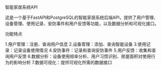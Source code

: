 智能家居系统API

这是一个基于FastAPI和PostgreSQL的智能家居系统后端API，提供了用户管理、设备管理、使用记录、安防事件和用户反馈等功能，以及数据分析和可视化接口。

功能特点

1.用户管理：注册、查询用户信息
2.设备管理：添加、查询智能设备
3.使用记录：记录设备使用情况
4.安防事件：记录和查询安防事件
5.用户反馈：收集和查询用户反馈
6.数据分析：设备使用频率分析、用户习惯识别、房屋面积对使用行为的影响分析
7.数据可视化：提供可视化所需的数据接口
